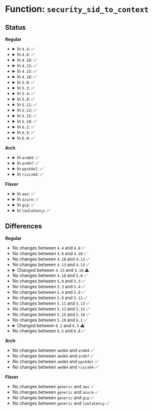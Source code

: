 # Function: <code>security_sid_to_context</code>

## Status
<b>Regular</b>
<ul>
<li>
<details>
<summary>In <code>4.4</code>: ✅</summary>

```c
int security_sid_to_context(u32 sid, char **scontext, u32 *scontext_len);
```

**Collision:** Unique Global

**Inline:** No

**Transformation:** False

**Instances:**

```
In security/selinux/ss/services.c (ffffffff81358410)
Location: security/selinux/ss/services.c:1302
Inline: False
Direct callers:
  - security/selinux/avc.c:avc_audit_post_callback
  - security/selinux/avc.c:avc_audit_post_callback
  - security/selinux/hooks.c:selinux_key_getsecurity
  - security/selinux/hooks.c:selinux_secid_to_secctx
  - security/selinux/hooks.c:selinux_getprocattr
  - security/selinux/hooks.c:selinux_dentry_init_security
  - security/selinux/hooks.c:selinux_socket_getpeersec_stream
  - security/selinux/hooks.c:selinux_inode_getsecurity
  - security/selinux/hooks.c:selinux_sb_show_options
  - security/selinux/hooks.c:selinux_sb_show_options
  - security/selinux/hooks.c:selinux_sb_show_options
  - security/selinux/hooks.c:selinux_sb_show_options
  - security/selinux/selinuxfs.c:sel_read_initcon
  - security/selinux/selinuxfs.c:sel_write_context
  - security/selinux/selinuxfs.c:sel_write_relabel
  - security/selinux/selinuxfs.c:sel_write_member
  - security/selinux/selinuxfs.c:sel_write_user
  - security/selinux/selinuxfs.c:sel_write_create
  - security/selinux/xfrm.c:selinux_xfrm_state_alloc_acquire
```
**Symbols:**

```
ffffffff81358410-ffffffff81358422: security_sid_to_context (STB_GLOBAL)
```
</details>
</li>
<li>
<details>
<summary>In <code>4.8</code>: ✅</summary>

```c
int security_sid_to_context(u32 sid, char **scontext, u32 *scontext_len);
```

**Collision:** Unique Global

**Inline:** No

**Transformation:** False

**Instances:**

```
In security/selinux/ss/services.c (ffffffff8138e360)
Location: security/selinux/ss/services.c:1296
Inline: False
Direct callers:
  - security/selinux/avc.c:avc_audit_post_callback
  - security/selinux/avc.c:avc_audit_post_callback
  - security/selinux/hooks.c:selinux_key_getsecurity
  - security/selinux/hooks.c:selinux_secid_to_secctx
  - security/selinux/hooks.c:selinux_getprocattr
  - security/selinux/hooks.c:selinux_socket_getpeersec_stream
  - security/selinux/hooks.c:selinux_inode_getsecurity
  - security/selinux/hooks.c:selinux_dentry_init_security
  - security/selinux/hooks.c:selinux_sb_show_options
  - security/selinux/hooks.c:selinux_sb_show_options
  - security/selinux/hooks.c:selinux_sb_show_options
  - security/selinux/hooks.c:selinux_sb_show_options
  - security/selinux/selinuxfs.c:sel_read_initcon
  - security/selinux/selinuxfs.c:sel_write_member
  - security/selinux/selinuxfs.c:sel_write_user
  - security/selinux/selinuxfs.c:sel_write_relabel
  - security/selinux/selinuxfs.c:sel_write_create
  - security/selinux/selinuxfs.c:sel_write_context
  - security/selinux/xfrm.c:selinux_xfrm_state_alloc_acquire
```
**Symbols:**

```
ffffffff8138e360-ffffffff8138e372: security_sid_to_context (STB_GLOBAL)
```
</details>
</li>
<li>
<details>
<summary>In <code>4.10</code>: ✅</summary>

```c
int security_sid_to_context(u32 sid, char **scontext, u32 *scontext_len);
```

**Collision:** Unique Global

**Inline:** No

**Transformation:** False

**Instances:**

```
In security/selinux/ss/services.c (ffffffff813a4f80)
Location: security/selinux/ss/services.c:1296
Inline: False
Direct callers:
  - security/selinux/avc.c:avc_audit_post_callback
  - security/selinux/avc.c:avc_audit_post_callback
  - security/selinux/hooks.c:selinux_key_getsecurity
  - security/selinux/hooks.c:selinux_secid_to_secctx
  - security/selinux/hooks.c:selinux_getprocattr
  - security/selinux/hooks.c:selinux_socket_getpeersec_stream
  - security/selinux/hooks.c:selinux_inode_getsecurity
  - security/selinux/hooks.c:selinux_dentry_init_security
  - security/selinux/hooks.c:selinux_sb_show_options
  - security/selinux/hooks.c:selinux_sb_show_options
  - security/selinux/hooks.c:selinux_sb_show_options
  - security/selinux/hooks.c:selinux_sb_show_options
  - security/selinux/selinuxfs.c:sel_read_initcon
  - security/selinux/selinuxfs.c:sel_write_member
  - security/selinux/selinuxfs.c:sel_write_user
  - security/selinux/selinuxfs.c:sel_write_relabel
  - security/selinux/selinuxfs.c:sel_write_create
  - security/selinux/selinuxfs.c:sel_write_context
  - security/selinux/xfrm.c:selinux_xfrm_state_alloc_acquire
```
**Symbols:**

```
ffffffff813a4f80-ffffffff813a4f92: security_sid_to_context (STB_GLOBAL)
```
</details>
</li>
<li>
<details>
<summary>In <code>4.13</code>: ✅</summary>

```c
int security_sid_to_context(u32 sid, char **scontext, u32 *scontext_len);
```

**Collision:** Unique Global

**Inline:** No

**Transformation:** False

**Instances:**

```
In security/selinux/ss/services.c (ffffffff813bb930)
Location: security/selinux/ss/services.c:1308
Inline: False
Direct callers:
  - security/selinux/avc.c:avc_audit_post_callback
  - security/selinux/avc.c:avc_audit_post_callback
  - security/selinux/hooks.c:selinux_key_getsecurity
  - security/selinux/hooks.c:selinux_secid_to_secctx
  - security/selinux/hooks.c:selinux_getprocattr
  - security/selinux/hooks.c:selinux_getprocattr
  - security/selinux/hooks.c:selinux_socket_getpeersec_stream
  - security/selinux/hooks.c:selinux_inode_getsecurity
  - security/selinux/hooks.c:selinux_dentry_init_security
  - security/selinux/hooks.c:selinux_sb_show_options
  - security/selinux/hooks.c:selinux_sb_show_options
  - security/selinux/hooks.c:selinux_sb_show_options
  - security/selinux/hooks.c:selinux_sb_show_options
  - security/selinux/selinuxfs.c:sel_read_initcon
  - security/selinux/selinuxfs.c:sel_write_member
  - security/selinux/selinuxfs.c:sel_write_user
  - security/selinux/selinuxfs.c:sel_write_relabel
  - security/selinux/selinuxfs.c:sel_write_create
  - security/selinux/selinuxfs.c:sel_write_context
  - security/selinux/xfrm.c:selinux_xfrm_state_alloc_acquire
```
**Symbols:**

```
ffffffff813bb930-ffffffff813bb942: security_sid_to_context (STB_GLOBAL)
```
</details>
</li>
<li>
<details>
<summary>In <code>4.15</code>: ✅</summary>

```c
int security_sid_to_context(u32 sid, char **scontext, u32 *scontext_len);
```

**Collision:** Unique Global

**Inline:** No

**Transformation:** False

**Instances:**

```
In security/selinux/ss/services.c (ffffffff813e1aa0)
Location: security/selinux/ss/services.c:1313
Inline: False
Direct callers:
  - security/selinux/avc.c:avc_audit_post_callback
  - security/selinux/avc.c:avc_audit_post_callback
  - security/selinux/hooks.c:selinux_key_getsecurity
  - security/selinux/hooks.c:selinux_secid_to_secctx
  - security/selinux/hooks.c:selinux_getprocattr
  - security/selinux/hooks.c:selinux_socket_getpeersec_stream
  - security/selinux/hooks.c:selinux_inode_getsecurity
  - security/selinux/hooks.c:selinux_dentry_init_security
  - security/selinux/hooks.c:selinux_sb_show_options
  - security/selinux/hooks.c:selinux_sb_show_options
  - security/selinux/hooks.c:selinux_sb_show_options
  - security/selinux/hooks.c:selinux_sb_show_options
  - security/selinux/selinuxfs.c:sel_read_initcon
  - security/selinux/selinuxfs.c:sel_write_member
  - security/selinux/selinuxfs.c:sel_write_user
  - security/selinux/selinuxfs.c:sel_write_relabel
  - security/selinux/selinuxfs.c:sel_write_create
  - security/selinux/selinuxfs.c:sel_write_context
  - security/selinux/xfrm.c:selinux_xfrm_state_alloc_acquire
```
**Symbols:**

```
ffffffff813e1aa0-ffffffff813e1ab2: security_sid_to_context (STB_GLOBAL)
```
</details>
</li>
<li>
<details>
<summary>In <code>4.18</code>: ✅</summary>

```c
int security_sid_to_context(struct selinux_state *state, u32 sid, char **scontext, u32 *scontext_len);
```

**Collision:** Unique Global

**Inline:** No

**Transformation:** False

**Instances:**

```
In security/selinux/ss/services.c (ffffffff814120b0)
Location: security/selinux/ss/services.c:1350
Inline: False
Direct callers:
  - security/selinux/avc.c:avc_audit_post_callback
  - security/selinux/avc.c:avc_audit_post_callback
  - security/selinux/hooks.c:selinux_key_getsecurity
  - security/selinux/hooks.c:selinux_secid_to_secctx
  - security/selinux/hooks.c:selinux_getprocattr
  - security/selinux/hooks.c:selinux_socket_getpeersec_stream
  - security/selinux/hooks.c:selinux_inode_getsecurity
  - security/selinux/hooks.c:selinux_dentry_init_security
  - security/selinux/hooks.c:selinux_sb_show_options
  - security/selinux/hooks.c:selinux_sb_show_options
  - security/selinux/hooks.c:selinux_sb_show_options
  - security/selinux/hooks.c:selinux_sb_show_options
  - security/selinux/selinuxfs.c:sel_read_initcon
  - security/selinux/selinuxfs.c:sel_write_member
  - security/selinux/selinuxfs.c:sel_write_user
  - security/selinux/selinuxfs.c:sel_write_relabel
  - security/selinux/selinuxfs.c:sel_write_create
  - security/selinux/selinuxfs.c:sel_write_context
  - security/selinux/xfrm.c:selinux_xfrm_state_alloc_acquire
```
**Symbols:**

```
ffffffff814120b0-ffffffff814120d5: security_sid_to_context (STB_GLOBAL)
```
</details>
</li>
<li>
<details>
<summary>In <code>5.0</code>: ✅</summary>

```c
int security_sid_to_context(struct selinux_state *state, u32 sid, char **scontext, u32 *scontext_len);
```

**Collision:** Unique Global

**Inline:** No

**Transformation:** False

**Instances:**

```
In security/selinux/ss/services.c (ffffffff8142e5d0)
Location: security/selinux/ss/services.c:1347
Inline: False
Direct callers:
  - security/selinux/avc.c:avc_audit_post_callback
  - security/selinux/avc.c:avc_audit_post_callback
  - security/selinux/hooks.c:selinux_key_getsecurity
  - security/selinux/hooks.c:selinux_secid_to_secctx
  - security/selinux/hooks.c:selinux_getprocattr
  - security/selinux/hooks.c:selinux_socket_getpeersec_stream
  - security/selinux/hooks.c:selinux_inode_getsecurity
  - security/selinux/hooks.c:selinux_dentry_init_security
  - security/selinux/hooks.c:show_sid
  - security/selinux/selinuxfs.c:sel_read_initcon
  - security/selinux/selinuxfs.c:sel_write_member
  - security/selinux/selinuxfs.c:sel_write_user
  - security/selinux/selinuxfs.c:sel_write_relabel
  - security/selinux/selinuxfs.c:sel_write_create
  - security/selinux/selinuxfs.c:sel_write_context
  - security/selinux/xfrm.c:selinux_xfrm_state_alloc_acquire
```
**Symbols:**

```
ffffffff8142e5d0-ffffffff8142e5f5: security_sid_to_context (STB_GLOBAL)
```
</details>
</li>
<li>
<details>
<summary>In <code>5.3</code>: ✅</summary>

```c
int security_sid_to_context(struct selinux_state *state, u32 sid, char **scontext, u32 *scontext_len);
```

**Collision:** Unique Global

**Inline:** No

**Transformation:** False

**Instances:**

```
In security/selinux/ss/services.c (ffffffff8145bf20)
Location: security/selinux/ss/services.c:1337
Inline: False
Direct callers:
  - security/selinux/avc.c:avc_audit_post_callback
  - security/selinux/avc.c:avc_audit_post_callback
  - security/selinux/hooks.c:selinux_key_getsecurity
  - security/selinux/hooks.c:selinux_secid_to_secctx
  - security/selinux/hooks.c:selinux_getprocattr
  - security/selinux/hooks.c:selinux_socket_getpeersec_stream
  - security/selinux/hooks.c:selinux_inode_getsecurity
  - security/selinux/hooks.c:selinux_dentry_init_security
  - security/selinux/hooks.c:show_sid
  - security/selinux/selinuxfs.c:sel_read_initcon
  - security/selinux/selinuxfs.c:sel_write_member
  - security/selinux/selinuxfs.c:sel_write_user
  - security/selinux/selinuxfs.c:sel_write_relabel
  - security/selinux/selinuxfs.c:sel_write_create
  - security/selinux/selinuxfs.c:sel_write_context
  - security/selinux/xfrm.c:selinux_xfrm_state_alloc_acquire
```
**Symbols:**

```
ffffffff8145bf20-ffffffff8145bf49: security_sid_to_context (STB_GLOBAL)
```
</details>
</li>
<li>
<details>
<summary>In <code>5.4</code>: ✅</summary>

```c
int security_sid_to_context(struct selinux_state *state, u32 sid, char **scontext, u32 *scontext_len);
```

**Collision:** Unique Global

**Inline:** No

**Transformation:** False

**Instances:**

```
In security/selinux/ss/services.c (ffffffff81475cd0)
Location: security/selinux/ss/services.c:1337
Inline: False
Direct callers:
  - security/selinux/avc.c:avc_audit_post_callback
  - security/selinux/avc.c:avc_audit_post_callback
  - security/selinux/hooks.c:selinux_key_getsecurity
  - security/selinux/hooks.c:selinux_secid_to_secctx
  - security/selinux/hooks.c:selinux_getprocattr
  - security/selinux/hooks.c:selinux_socket_getpeersec_stream
  - security/selinux/hooks.c:selinux_inode_getsecurity
  - security/selinux/hooks.c:selinux_dentry_init_security
  - security/selinux/hooks.c:show_sid
  - security/selinux/selinuxfs.c:sel_read_initcon
  - security/selinux/selinuxfs.c:sel_write_member
  - security/selinux/selinuxfs.c:sel_write_user
  - security/selinux/selinuxfs.c:sel_write_relabel
  - security/selinux/selinuxfs.c:sel_write_create
  - security/selinux/selinuxfs.c:sel_write_context
  - security/selinux/xfrm.c:selinux_xfrm_state_alloc_acquire
```
**Symbols:**

```
ffffffff81475cd0-ffffffff81475cf9: security_sid_to_context (STB_GLOBAL)
```
</details>
</li>
<li>
<details>
<summary>In <code>5.8</code>: ✅</summary>

```c
int security_sid_to_context(struct selinux_state *state, u32 sid, char **scontext, u32 *scontext_len);
```

**Collision:** Unique Global

**Inline:** No

**Transformation:** False

**Instances:**

```
In security/selinux/ss/services.c (ffffffff814cb4e0)
Location: security/selinux/ss/services.c:1378
Inline: False
Direct callers:
  - security/selinux/avc.c:avc_audit_post_callback
  - security/selinux/avc.c:avc_audit_post_callback
  - security/selinux/hooks.c:selinux_key_getsecurity
  - security/selinux/hooks.c:selinux_secid_to_secctx
  - security/selinux/hooks.c:selinux_getprocattr
  - security/selinux/hooks.c:selinux_socket_getpeersec_stream
  - security/selinux/hooks.c:selinux_inode_getsecurity
  - security/selinux/hooks.c:selinux_dentry_init_security
  - security/selinux/hooks.c:show_sid
  - security/selinux/selinuxfs.c:sel_read_initcon
  - security/selinux/selinuxfs.c:sel_write_member
  - security/selinux/selinuxfs.c:sel_write_user
  - security/selinux/selinuxfs.c:sel_write_relabel
  - security/selinux/selinuxfs.c:sel_write_create
  - security/selinux/selinuxfs.c:sel_write_context
  - security/selinux/xfrm.c:selinux_xfrm_state_alloc_acquire
```
**Symbols:**

```
ffffffff814cb4e0-ffffffff814cb4f6: security_sid_to_context (STB_GLOBAL)
```
</details>
</li>
<li>
<details>
<summary>In <code>5.11</code>: ✅</summary>

```c
int security_sid_to_context(struct selinux_state *state, u32 sid, char **scontext, u32 *scontext_len);
```

**Collision:** Unique Global

**Inline:** No

**Transformation:** False

**Instances:**

```
In security/selinux/ss/services.c (ffffffff814e8cf0)
Location: security/selinux/ss/services.c:1395
Inline: False
Direct callers:
  - security/selinux/avc.c:avc_audit_post_callback
  - security/selinux/avc.c:avc_audit_post_callback
  - security/selinux/hooks.c:selinux_key_getsecurity
  - security/selinux/hooks.c:selinux_secid_to_secctx
  - security/selinux/hooks.c:selinux_getprocattr
  - security/selinux/hooks.c:selinux_socket_getpeersec_stream
  - security/selinux/hooks.c:selinux_inode_getsecurity
  - security/selinux/hooks.c:selinux_dentry_init_security
  - security/selinux/hooks.c:show_sid
  - security/selinux/selinuxfs.c:sel_read_initcon
  - security/selinux/selinuxfs.c:sel_write_member
  - security/selinux/selinuxfs.c:sel_write_user
  - security/selinux/selinuxfs.c:sel_write_relabel
  - security/selinux/selinuxfs.c:sel_write_create
  - security/selinux/selinuxfs.c:sel_write_context
  - security/selinux/xfrm.c:selinux_xfrm_state_alloc_acquire
```
**Symbols:**

```
ffffffff814e8cf0-ffffffff814e8d06: security_sid_to_context (STB_GLOBAL)
```
</details>
</li>
<li>
<details>
<summary>In <code>5.13</code>: ✅</summary>

```c
int security_sid_to_context(struct selinux_state *state, u32 sid, char **scontext, u32 *scontext_len);
```

**Collision:** Unique Global

**Inline:** No

**Transformation:** False

**Instances:**

```
In security/selinux/ss/services.c (ffffffff814ef620)
Location: security/selinux/ss/services.c:1397
Inline: False
Direct callers:
  - security/selinux/avc.c:avc_audit_post_callback
  - security/selinux/avc.c:avc_audit_post_callback
  - security/selinux/hooks.c:selinux_key_getsecurity
  - security/selinux/hooks.c:selinux_secid_to_secctx
  - security/selinux/hooks.c:selinux_getprocattr
  - security/selinux/hooks.c:selinux_socket_getpeersec_stream
  - security/selinux/hooks.c:selinux_inode_getsecurity
  - security/selinux/hooks.c:selinux_dentry_init_security
  - security/selinux/hooks.c:show_sid
  - security/selinux/selinuxfs.c:sel_read_initcon
  - security/selinux/selinuxfs.c:sel_write_member
  - security/selinux/selinuxfs.c:sel_write_user
  - security/selinux/selinuxfs.c:sel_write_relabel
  - security/selinux/selinuxfs.c:sel_write_create
  - security/selinux/selinuxfs.c:sel_write_context
  - security/selinux/xfrm.c:selinux_xfrm_state_alloc_acquire
```
**Symbols:**

```
ffffffff814ef620-ffffffff814ef636: security_sid_to_context (STB_GLOBAL)
```
</details>
</li>
<li>
<details>
<summary>In <code>5.15</code>: ✅</summary>

```c
int security_sid_to_context(struct selinux_state *state, u32 sid, char **scontext, u32 *scontext_len);
```

**Collision:** Unique Global

**Inline:** No

**Transformation:** False

**Instances:**

```
In security/selinux/ss/services.c (ffffffff81549950)
Location: security/selinux/ss/services.c:1400
Inline: False
Direct callers:
  - security/selinux/avc.c:avc_audit_post_callback
  - security/selinux/avc.c:avc_audit_post_callback
  - security/selinux/hooks.c:selinux_key_getsecurity
  - security/selinux/hooks.c:selinux_secid_to_secctx
  - security/selinux/hooks.c:selinux_getprocattr
  - security/selinux/hooks.c:selinux_socket_getpeersec_stream
  - security/selinux/hooks.c:selinux_inode_getsecurity
  - security/selinux/hooks.c:selinux_dentry_init_security
  - security/selinux/hooks.c:show_sid
  - security/selinux/selinuxfs.c:sel_read_initcon
  - security/selinux/selinuxfs.c:sel_write_member
  - security/selinux/selinuxfs.c:sel_write_user
  - security/selinux/selinuxfs.c:sel_write_relabel
  - security/selinux/selinuxfs.c:sel_write_create
  - security/selinux/selinuxfs.c:sel_write_context
  - security/selinux/xfrm.c:selinux_xfrm_state_alloc_acquire
```
**Symbols:**

```
ffffffff81549950-ffffffff81549966: security_sid_to_context (STB_GLOBAL)
```
</details>
</li>
<li>
<details>
<summary>In <code>5.19</code>: ✅</summary>

```c
int security_sid_to_context(struct selinux_state *state, u32 sid, char **scontext, u32 *scontext_len);
```

**Collision:** Unique Global

**Inline:** No

**Transformation:** False

**Instances:**

```
In security/selinux/ss/services.c (ffffffff815e2650)
Location: security/selinux/ss/services.c:1398
Inline: False
Direct callers:
  - security/selinux/avc.c:avc_audit_post_callback
  - security/selinux/avc.c:avc_audit_post_callback
  - security/selinux/hooks.c:selinux_key_getsecurity
  - security/selinux/hooks.c:selinux_secid_to_secctx
  - security/selinux/hooks.c:selinux_getprocattr
  - security/selinux/hooks.c:selinux_socket_getpeersec_stream
  - security/selinux/hooks.c:selinux_inode_getsecurity
  - security/selinux/hooks.c:selinux_dentry_init_security
  - security/selinux/hooks.c:show_sid
  - security/selinux/selinuxfs.c:sel_read_initcon
  - security/selinux/selinuxfs.c:sel_write_member
  - security/selinux/selinuxfs.c:sel_write_user
  - security/selinux/selinuxfs.c:sel_write_relabel
  - security/selinux/selinuxfs.c:sel_write_create
  - security/selinux/selinuxfs.c:sel_write_context
  - security/selinux/xfrm.c:selinux_xfrm_state_alloc_acquire
```
**Symbols:**

```
ffffffff815e2650-ffffffff815e2678: security_sid_to_context (STB_GLOBAL)
```
</details>
</li>
<li>
<details>
<summary>In <code>6.2</code>: ✅</summary>

```c
int security_sid_to_context(struct selinux_state *state, u32 sid, char **scontext, u32 *scontext_len);
```

**Collision:** Unique Global

**Inline:** No

**Transformation:** False

**Instances:**

```
In security/selinux/ss/services.c (ffffffff816913b0)
Location: security/selinux/ss/services.c:1392
Inline: False
Direct callers:
  - security/selinux/avc.c:avc_audit_post_callback
  - security/selinux/avc.c:avc_audit_post_callback
  - security/selinux/hooks.c:selinux_key_getsecurity
  - security/selinux/hooks.c:selinux_secid_to_secctx
  - security/selinux/hooks.c:selinux_getprocattr
  - security/selinux/hooks.c:selinux_socket_getpeersec_stream
  - security/selinux/hooks.c:selinux_inode_getsecurity
  - security/selinux/hooks.c:selinux_dentry_init_security
  - security/selinux/hooks.c:show_sid
  - security/selinux/selinuxfs.c:sel_read_initcon
  - security/selinux/selinuxfs.c:sel_write_member
  - security/selinux/selinuxfs.c:sel_write_user
  - security/selinux/selinuxfs.c:sel_write_relabel
  - security/selinux/selinuxfs.c:sel_write_create
  - security/selinux/selinuxfs.c:sel_write_context
  - security/selinux/xfrm.c:selinux_xfrm_state_alloc_acquire
```
**Symbols:**

```
ffffffff816913b0-ffffffff816913d8: security_sid_to_context (STB_GLOBAL)
```
</details>
</li>
<li>
<details>
<summary>In <code>6.5</code>: ✅</summary>

```c
int security_sid_to_context(u32 sid, char **scontext, u32 *scontext_len);
```

**Collision:** Unique Global

**Inline:** No

**Transformation:** False

**Instances:**

```
In security/selinux/ss/services.c (ffffffff816c9950)
Location: security/selinux/ss/services.c:1379
Inline: False
Direct callers:
  - security/selinux/avc.c:avc_audit_post_callback
  - security/selinux/avc.c:avc_audit_post_callback
  - security/selinux/hooks.c:selinux_key_getsecurity
  - security/selinux/hooks.c:selinux_secid_to_secctx
  - security/selinux/hooks.c:selinux_getprocattr
  - security/selinux/hooks.c:selinux_socket_getpeersec_stream
  - security/selinux/hooks.c:selinux_inode_getsecurity
  - security/selinux/hooks.c:selinux_dentry_init_security
  - security/selinux/hooks.c:show_sid
  - security/selinux/selinuxfs.c:sel_read_initcon
  - security/selinux/selinuxfs.c:sel_write_member
  - security/selinux/selinuxfs.c:sel_write_user
  - security/selinux/selinuxfs.c:sel_write_relabel
  - security/selinux/selinuxfs.c:sel_write_create
  - security/selinux/selinuxfs.c:sel_write_context
  - security/selinux/xfrm.c:selinux_xfrm_state_alloc_acquire
```
**Symbols:**

```
ffffffff816c9950-ffffffff816c9974: security_sid_to_context (STB_GLOBAL)
```
</details>
</li>
<li>
<details>
<summary>In <code>6.8</code>: ✅</summary>

```c
int security_sid_to_context(u32 sid, char **scontext, u32 *scontext_len);
```

**Collision:** Unique Global

**Inline:** No

**Transformation:** False

**Instances:**

```
In security/selinux/ss/services.c (ffffffff81706560)
Location: security/selinux/ss/services.c:1390
Inline: False
Direct callers:
  - security/selinux/avc.c:avc_audit_post_callback
  - security/selinux/avc.c:avc_audit_post_callback
  - security/selinux/hooks.c:selinux_key_getsecurity
  - security/selinux/hooks.c:selinux_lsmblob_to_secctx
  - security/selinux/hooks.c:selinux_lsmblob_to_secctx
  - security/selinux/hooks.c:selinux_lsm_getattr
  - security/selinux/hooks.c:selinux_socket_getpeersec_stream
  - security/selinux/hooks.c:selinux_inode_getsecurity
  - security/selinux/hooks.c:selinux_dentry_init_security
  - security/selinux/hooks.c:show_sid
  - security/selinux/selinuxfs.c:sel_read_initcon
  - security/selinux/selinuxfs.c:sel_write_member
  - security/selinux/selinuxfs.c:sel_write_user
  - security/selinux/selinuxfs.c:sel_write_relabel
  - security/selinux/selinuxfs.c:sel_write_create
  - security/selinux/selinuxfs.c:sel_write_context
  - security/selinux/xfrm.c:selinux_xfrm_state_alloc_acquire
```
**Symbols:**

```
ffffffff81706560-ffffffff81706584: security_sid_to_context (STB_GLOBAL)
```
</details>
</li>
</ul>
<b>Arch</b>
<ul>
<li>
<details>
<summary>In <code>arm64</code>: ✅</summary>

```c
int security_sid_to_context(struct selinux_state *state, u32 sid, char **scontext, u32 *scontext_len);
```

**Collision:** Unique Global

**Inline:** No

**Transformation:** False

**Instances:**

```
In security/selinux/ss/services.c (ffff800010565418)
Location: security/selinux/ss/services.c:1337
Inline: False
Direct callers:
  - security/selinux/avc.c:avc_audit_post_callback
  - security/selinux/avc.c:avc_audit_post_callback
  - security/selinux/avc.c:avc_audit_post_callback
  - security/selinux/hooks.c:selinux_key_getsecurity
  - security/selinux/hooks.c:selinux_secid_to_secctx
  - security/selinux/hooks.c:selinux_getprocattr
  - security/selinux/hooks.c:selinux_socket_getpeersec_stream
  - security/selinux/hooks.c:selinux_inode_getsecurity
  - security/selinux/hooks.c:selinux_dentry_init_security
  - security/selinux/hooks.c:show_sid
  - security/selinux/selinuxfs.c:sel_read_initcon
  - security/selinux/selinuxfs.c:sel_write_member
  - security/selinux/selinuxfs.c:sel_write_user
  - security/selinux/selinuxfs.c:sel_write_relabel
  - security/selinux/selinuxfs.c:sel_write_create
  - security/selinux/selinuxfs.c:sel_write_context
  - security/selinux/xfrm.c:selinux_xfrm_state_alloc_acquire
```
**Symbols:**

```
ffff800010565418-ffff800010565470: security_sid_to_context (STB_GLOBAL)
```
</details>
</li>
<li>
<details>
<summary>In <code>armhf</code>: ✅</summary>

```c
int security_sid_to_context(struct selinux_state *state, u32 sid, char **scontext, u32 *scontext_len);
```

**Collision:** Unique Global

**Inline:** No

**Transformation:** False

**Instances:**

```
In security/selinux/ss/services.c (c0719de8)
Location: security/selinux/ss/services.c:1337
Inline: False
Direct callers:
  - security/selinux/avc.c:avc_audit_post_callback
  - security/selinux/avc.c:avc_audit_post_callback
  - security/selinux/hooks.c:selinux_key_getsecurity
  - security/selinux/hooks.c:selinux_secid_to_secctx
  - security/selinux/hooks.c:selinux_getprocattr
  - security/selinux/hooks.c:selinux_socket_getpeersec_stream
  - security/selinux/hooks.c:selinux_inode_getsecurity
  - security/selinux/hooks.c:selinux_dentry_init_security
  - security/selinux/hooks.c:show_sid
  - security/selinux/selinuxfs.c:sel_read_initcon
  - security/selinux/selinuxfs.c:sel_write_member
  - security/selinux/selinuxfs.c:sel_write_user
  - security/selinux/selinuxfs.c:sel_write_relabel
  - security/selinux/selinuxfs.c:sel_write_create
  - security/selinux/selinuxfs.c:sel_write_context
  - security/selinux/xfrm.c:selinux_xfrm_state_alloc_acquire
```
**Symbols:**

```
c0719de8-c0719e18: security_sid_to_context (STB_GLOBAL)
```
</details>
</li>
<li>
<details>
<summary>In <code>ppc64el</code>: ✅</summary>

```c
int security_sid_to_context(struct selinux_state *state, u32 sid, char **scontext, u32 *scontext_len);
```

**Collision:** Unique Global

**Inline:** No

**Transformation:** False

**Instances:**

```
In security/selinux/ss/services.c (c0000000006c7d40)
Location: security/selinux/ss/services.c:1337
Inline: False
Direct callers:
  - security/selinux/avc.c:avc_audit_post_callback
  - security/selinux/avc.c:avc_audit_post_callback
  - security/selinux/avc.c:avc_audit_post_callback
  - security/selinux/hooks.c:selinux_key_getsecurity
  - security/selinux/hooks.c:selinux_secid_to_secctx
  - security/selinux/hooks.c:selinux_getprocattr
  - security/selinux/hooks.c:selinux_socket_getpeersec_stream
  - security/selinux/hooks.c:selinux_inode_getsecurity
  - security/selinux/hooks.c:selinux_dentry_init_security
  - security/selinux/hooks.c:show_sid
  - security/selinux/selinuxfs.c:sel_read_initcon
  - security/selinux/selinuxfs.c:sel_write_member
  - security/selinux/selinuxfs.c:sel_write_user
  - security/selinux/selinuxfs.c:sel_write_relabel
  - security/selinux/selinuxfs.c:sel_write_create
  - security/selinux/selinuxfs.c:sel_write_context
  - security/selinux/xfrm.c:selinux_xfrm_state_alloc_acquire
```
**Symbols:**

```
c0000000006c7d40-c0000000006c7d74: security_sid_to_context (STB_GLOBAL)
```
</details>
</li>
<li>
<details>
<summary>In <code>riscv64</code>: ✅</summary>

```c
int security_sid_to_context(struct selinux_state *state, u32 sid, char **scontext, u32 *scontext_len);
```

**Collision:** Unique Global

**Inline:** No

**Transformation:** False

**Instances:**

```
In security/selinux/ss/services.c (ffffffe0003bb952)
Location: security/selinux/ss/services.c:1337
Inline: False
Direct callers:
  - security/selinux/avc.c:avc_audit_post_callback
  - security/selinux/avc.c:avc_audit_post_callback
  - security/selinux/avc.c:avc_audit_post_callback
  - security/selinux/hooks.c:selinux_key_getsecurity
  - security/selinux/hooks.c:selinux_secid_to_secctx
  - security/selinux/hooks.c:selinux_getprocattr
  - security/selinux/hooks.c:selinux_socket_getpeersec_stream
  - security/selinux/hooks.c:selinux_inode_getsecurity
  - security/selinux/hooks.c:selinux_dentry_init_security
  - security/selinux/hooks.c:show_sid
  - security/selinux/selinuxfs.c:sel_read_initcon
  - security/selinux/selinuxfs.c:sel_write_member
  - security/selinux/selinuxfs.c:sel_write_user
  - security/selinux/selinuxfs.c:sel_write_relabel
  - security/selinux/selinuxfs.c:sel_write_create
  - security/selinux/selinuxfs.c:sel_write_context
  - security/selinux/xfrm.c:selinux_xfrm_state_alloc_acquire
```
**Symbols:**

```
ffffffe0003bb952-ffffffe0003bb99e: security_sid_to_context (STB_GLOBAL)
```
</details>
</li>
</ul>
<b>Flavor</b>
<ul>
<li>
<details>
<summary>In <code>aws</code>: ✅</summary>

```c
int security_sid_to_context(struct selinux_state *state, u32 sid, char **scontext, u32 *scontext_len);
```

**Collision:** Unique Global

**Inline:** No

**Transformation:** False

**Instances:**

```
In security/selinux/ss/services.c (ffffffff8146e2b0)
Location: security/selinux/ss/services.c:1337
Inline: False
Direct callers:
  - security/selinux/avc.c:avc_audit_post_callback
  - security/selinux/avc.c:avc_audit_post_callback
  - security/selinux/hooks.c:selinux_key_getsecurity
  - security/selinux/hooks.c:selinux_secid_to_secctx
  - security/selinux/hooks.c:selinux_getprocattr
  - security/selinux/hooks.c:selinux_socket_getpeersec_stream
  - security/selinux/hooks.c:selinux_inode_getsecurity
  - security/selinux/hooks.c:selinux_dentry_init_security
  - security/selinux/hooks.c:show_sid
  - security/selinux/selinuxfs.c:sel_read_initcon
  - security/selinux/selinuxfs.c:sel_write_member
  - security/selinux/selinuxfs.c:sel_write_user
  - security/selinux/selinuxfs.c:sel_write_relabel
  - security/selinux/selinuxfs.c:sel_write_create
  - security/selinux/selinuxfs.c:sel_write_context
  - security/selinux/xfrm.c:selinux_xfrm_state_alloc_acquire
```
**Symbols:**

```
ffffffff8146e2b0-ffffffff8146e2d9: security_sid_to_context (STB_GLOBAL)
```
</details>
</li>
<li>
<details>
<summary>In <code>azure</code>: ✅</summary>

```c
int security_sid_to_context(struct selinux_state *state, u32 sid, char **scontext, u32 *scontext_len);
```

**Collision:** Unique Global

**Inline:** No

**Transformation:** False

**Instances:**

```
In security/selinux/ss/services.c (ffffffff8145ece0)
Location: security/selinux/ss/services.c:1337
Inline: False
Direct callers:
  - security/selinux/avc.c:avc_audit_post_callback
  - security/selinux/avc.c:avc_audit_post_callback
  - security/selinux/hooks.c:selinux_key_getsecurity
  - security/selinux/hooks.c:selinux_secid_to_secctx
  - security/selinux/hooks.c:selinux_getprocattr
  - security/selinux/hooks.c:selinux_socket_getpeersec_stream
  - security/selinux/hooks.c:selinux_inode_getsecurity
  - security/selinux/hooks.c:selinux_dentry_init_security
  - security/selinux/hooks.c:show_sid
  - security/selinux/selinuxfs.c:sel_read_initcon
  - security/selinux/selinuxfs.c:sel_write_member
  - security/selinux/selinuxfs.c:sel_write_user
  - security/selinux/selinuxfs.c:sel_write_relabel
  - security/selinux/selinuxfs.c:sel_write_create
  - security/selinux/selinuxfs.c:sel_write_context
  - security/selinux/xfrm.c:selinux_xfrm_state_alloc_acquire
```
**Symbols:**

```
ffffffff8145ece0-ffffffff8145ed09: security_sid_to_context (STB_GLOBAL)
```
</details>
</li>
<li>
<details>
<summary>In <code>gcp</code>: ✅</summary>

```c
int security_sid_to_context(struct selinux_state *state, u32 sid, char **scontext, u32 *scontext_len);
```

**Collision:** Unique Global

**Inline:** No

**Transformation:** False

**Instances:**

```
In security/selinux/ss/services.c (ffffffff8146a350)
Location: security/selinux/ss/services.c:1337
Inline: False
Direct callers:
  - security/selinux/avc.c:avc_audit_post_callback
  - security/selinux/avc.c:avc_audit_post_callback
  - security/selinux/hooks.c:selinux_key_getsecurity
  - security/selinux/hooks.c:selinux_secid_to_secctx
  - security/selinux/hooks.c:selinux_getprocattr
  - security/selinux/hooks.c:selinux_socket_getpeersec_stream
  - security/selinux/hooks.c:selinux_inode_getsecurity
  - security/selinux/hooks.c:selinux_dentry_init_security
  - security/selinux/hooks.c:show_sid
  - security/selinux/selinuxfs.c:sel_read_initcon
  - security/selinux/selinuxfs.c:sel_write_member
  - security/selinux/selinuxfs.c:sel_write_user
  - security/selinux/selinuxfs.c:sel_write_relabel
  - security/selinux/selinuxfs.c:sel_write_create
  - security/selinux/selinuxfs.c:sel_write_context
  - security/selinux/xfrm.c:selinux_xfrm_state_alloc_acquire
```
**Symbols:**

```
ffffffff8146a350-ffffffff8146a379: security_sid_to_context (STB_GLOBAL)
```
</details>
</li>
<li>
<details>
<summary>In <code>lowlatency</code>: ✅</summary>

```c
int security_sid_to_context(struct selinux_state *state, u32 sid, char **scontext, u32 *scontext_len);
```

**Collision:** Unique Global

**Inline:** No

**Transformation:** False

**Instances:**

```
In security/selinux/ss/services.c (ffffffff81481af0)
Location: security/selinux/ss/services.c:1337
Inline: False
Direct callers:
  - security/selinux/avc.c:avc_audit_post_callback
  - security/selinux/avc.c:avc_audit_post_callback
  - security/selinux/hooks.c:selinux_key_getsecurity
  - security/selinux/hooks.c:selinux_secid_to_secctx
  - security/selinux/hooks.c:selinux_getprocattr
  - security/selinux/hooks.c:selinux_socket_getpeersec_stream
  - security/selinux/hooks.c:selinux_inode_getsecurity
  - security/selinux/hooks.c:selinux_dentry_init_security
  - security/selinux/hooks.c:show_sid
  - security/selinux/selinuxfs.c:sel_read_initcon
  - security/selinux/selinuxfs.c:sel_write_member
  - security/selinux/selinuxfs.c:sel_write_user
  - security/selinux/selinuxfs.c:sel_write_relabel
  - security/selinux/selinuxfs.c:sel_write_create
  - security/selinux/selinuxfs.c:sel_write_context
  - security/selinux/xfrm.c:selinux_xfrm_state_alloc_acquire
```
**Symbols:**

```
ffffffff81481af0-ffffffff81481b19: security_sid_to_context (STB_GLOBAL)
```
</details>
</li>
</ul>

## Differences
<b>Regular</b>
<ul>
<li>
No changes between <code>4.4</code> and <code>4.8</code> ✅
</li>
<li>
No changes between <code>4.8</code> and <code>4.10</code> ✅
</li>
<li>
No changes between <code>4.10</code> and <code>4.13</code> ✅
</li>
<li>
No changes between <code>4.13</code> and <code>4.15</code> ✅
</li>
<li>
<details>
<summary>Changed between <code>4.15</code> and <code>4.18</code> ⚠️</summary>
<ul>
<li>
<b>Param added. </b>
<code>struct selinux_state *state</code>
</li>
<li>
<b>Param reordered. </b>
<code>sid, scontext, scontext_len</code> ➡️ <code>state, sid, scontext, scontext_len</code>
</li>
</ul>
</details>
</li>
<li>
No changes between <code>4.18</code> and <code>5.0</code> ✅
</li>
<li>
No changes between <code>5.0</code> and <code>5.3</code> ✅
</li>
<li>
No changes between <code>5.3</code> and <code>5.4</code> ✅
</li>
<li>
No changes between <code>5.4</code> and <code>5.8</code> ✅
</li>
<li>
No changes between <code>5.8</code> and <code>5.11</code> ✅
</li>
<li>
No changes between <code>5.11</code> and <code>5.13</code> ✅
</li>
<li>
No changes between <code>5.13</code> and <code>5.15</code> ✅
</li>
<li>
No changes between <code>5.15</code> and <code>5.19</code> ✅
</li>
<li>
No changes between <code>5.19</code> and <code>6.2</code> ✅
</li>
<li>
<details>
<summary>Changed between <code>6.2</code> and <code>6.5</code> ⚠️</summary>
<ul>
<li>
<b>Param removed. </b>
<code>struct selinux_state *state</code>
</li>
<li>
<b>Param reordered. </b>
<code>state, sid, scontext, scontext_len</code> ➡️ <code>sid, scontext, scontext_len</code>
</li>
</ul>
</details>
</li>
<li>
No changes between <code>6.5</code> and <code>6.8</code> ✅
</li>
</ul>
<b>Arch</b>
<ul>
<li>
No changes between <code>amd64</code> and <code>arm64</code> ✅
</li>
<li>
No changes between <code>amd64</code> and <code>armhf</code> ✅
</li>
<li>
No changes between <code>amd64</code> and <code>ppc64el</code> ✅
</li>
<li>
No changes between <code>amd64</code> and <code>riscv64</code> ✅
</li>
</ul>
<b>Flavor</b>
<ul>
<li>
No changes between <code>generic</code> and <code>aws</code> ✅
</li>
<li>
No changes between <code>generic</code> and <code>azure</code> ✅
</li>
<li>
No changes between <code>generic</code> and <code>gcp</code> ✅
</li>
<li>
No changes between <code>generic</code> and <code>lowlatency</code> ✅
</li>
</ul>
